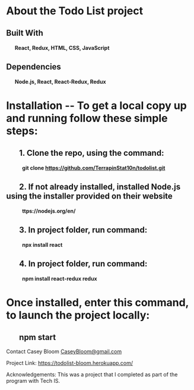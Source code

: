 # About the Todo List project

## Built With
#### &nbsp;&nbsp;&nbsp;&nbsp;&nbsp;&nbsp; React, Redux, HTML, CSS, JavaScript 

## Dependencies
#### &nbsp;&nbsp;&nbsp;&nbsp;&nbsp;&nbsp; Node.js, React, React-Redux, Redux

# Installation -- To get a local copy up and running follow these simple steps:

## &nbsp;&nbsp;&nbsp;&nbsp;&nbsp;&nbsp; 1. Clone the repo, using the command:
#### &nbsp;&nbsp;&nbsp;&nbsp;&nbsp;&nbsp;&nbsp;&nbsp;&nbsp;&nbsp;&nbsp;&nbsp; git clone https://github.com/TerrapinStat10n/todolist.git

## &nbsp;&nbsp;&nbsp;&nbsp;&nbsp;&nbsp; 2. If not already installed, installed Node.js using the installer provided on their website
#### &nbsp;&nbsp;&nbsp;&nbsp;&nbsp;&nbsp;&nbsp;&nbsp;&nbsp;&nbsp;&nbsp;&nbsp; ttps://nodejs.org/en/

## &nbsp;&nbsp;&nbsp;&nbsp;&nbsp;&nbsp; 3. In project folder, run command: 
#### &nbsp;&nbsp;&nbsp;&nbsp;&nbsp;&nbsp;&nbsp;&nbsp;&nbsp;&nbsp;&nbsp;&nbsp; npx install react

## &nbsp;&nbsp;&nbsp;&nbsp;&nbsp;&nbsp; 4. In project folder, run command:
#### &nbsp;&nbsp;&nbsp;&nbsp;&nbsp;&nbsp;&nbsp;&nbsp;&nbsp;&nbsp;&nbsp;&nbsp; npm install react-redux redux

# Once installed, enter this command, to launch the project locally:
## &nbsp;&nbsp;&nbsp;&nbsp;&nbsp;&nbsp; npm start

Contact
Casey Bloom
CaseyBloom@gmail.com

Project Link: https://todolist-bloom.herokuapp.com/

Acknowledgements:
This was a project that I completed as part of the program with Tech IS.
